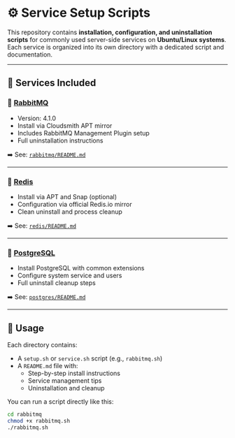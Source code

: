 # ⚙️ Service Setup Scripts

This repository contains **installation, configuration, and uninstallation scripts** for commonly used server-side services on **Ubuntu/Linux systems**. Each service is organized into its own directory with a dedicated script and documentation.

---

## 📁 Services Included

### 🐰 [RabbitMQ](./rabbitmq/)

- Version: 4.1.0
- Install via Cloudsmith APT mirror
- Includes RabbitMQ Management Plugin setup
- Full uninstallation instructions

➡️ See: [`rabbitmq/README.md`](./rabbitmq/README.md)

---

### 🧠 [Redis](./redis/)

- Install via APT and Snap (optional)
- Configuration via official Redis.io mirror
- Clean uninstall and process cleanup

➡️ See: [`redis/README.md`](./redis/README.md)

---

### 🐘 [PostgreSQL](./postgres/)

- Install PostgreSQL with common extensions
- Configure system service and users
- Full uninstall cleanup steps

➡️ See: [`postgres/README.md`](./postgres/README.md)

---

## 🧰 Usage

Each directory contains:

- A `setup.sh` or `service.sh` script (e.g., `rabbitmq.sh`)
- A `README.md` file with:
  - Step-by-step install instructions
  - Service management tips
  - Uninstallation and cleanup

You can run a script directly like this:

```bash
cd rabbitmq
chmod +x rabbitmq.sh
./rabbitmq.sh
